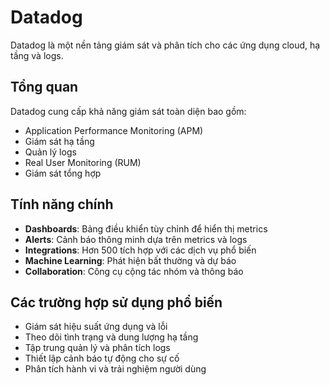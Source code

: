 # Datadog

Datadog là một nền tảng giám sát và phân tích cho các ứng dụng cloud, hạ tầng và logs.

## Tổng quan

Datadog cung cấp khả năng giám sát toàn diện bao gồm:

- Application Performance Monitoring (APM)
- Giám sát hạ tầng
- Quản lý logs
- Real User Monitoring (RUM)
- Giám sát tổng hợp

## Tính năng chính

- **Dashboards**: Bảng điều khiển tùy chỉnh để hiển thị metrics
- **Alerts**: Cảnh báo thông minh dựa trên metrics và logs
- **Integrations**: Hơn 500 tích hợp với các dịch vụ phổ biến
- **Machine Learning**: Phát hiện bất thường và dự báo
- **Collaboration**: Công cụ cộng tác nhóm và thông báo

## Các trường hợp sử dụng phổ biến

- Giám sát hiệu suất ứng dụng và lỗi
- Theo dõi tình trạng và dung lượng hạ tầng
- Tập trung quản lý và phân tích logs
- Thiết lập cảnh báo tự động cho sự cố
- Phân tích hành vi và trải nghiệm người dùng